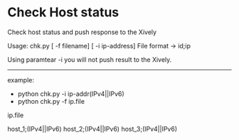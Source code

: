 Check Host status
=================

Check host status and push response to the Xively

Usage: chk.py [ -f filename] [ -i ip-address] 
File format -> id;ip

Using paramtear -i you will not push result to the Xively.

-----------------
example:
 -  python chk.py -i ip-addr(IPv4||IPv6) 
 -  python chk.py -f ip.file   


ip.file

host_1;(IPv4||IPv6) 
host_2;(IPv4||IPv6) 
host_3;(IPv4||IPv6) 

